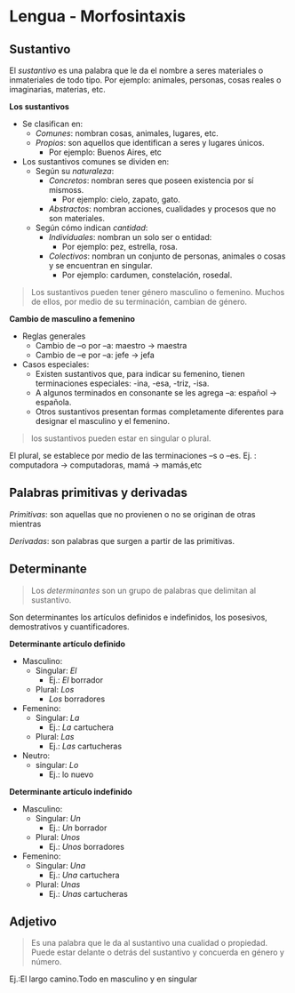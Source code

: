 # Lengua - Morfosintaxis

## Sustantivo

El *sustantivo* es una palabra que le da el nombre a seres materiales o inmateriales de todo tipo.
Por ejemplo: animales, personas, cosas reales o imaginarias, materias, etc.

**Los sustantivos**
- Se clasifican en:
  - *Comunes*: nombran cosas, animales, lugares, etc.
  - *Propios*: son aquellos que identifican a seres y lugares únicos.
     - Por ejemplo: Buenos Aires, etc
- Los sustantivos comunes se dividen en:
  - Según su _naturaleza_:
    - *Concretos*: nombran seres que poseen existencia por sí mismoss.
      - Por ejemplo: cielo, zapato, gato.
    - *Abstractos*: nombran acciones, cualidades y procesos que no son materiales.
  - Según cómo indican _cantidad_:
    - *Individuales*: nombran un solo ser o entidad: 
      - Por ejemplo: pez, estrella, rosa.
     - *Colectivos*: nombran un conjunto de personas, animales o cosas y se encuentran en singular. 
       - Por ejemplo: cardumen, constelación, rosedal.

> Los sustantivos pueden tener género masculino o femenino.
> Muchos de ellos, por medio de su terminación, cambian de género. 

**Cambio de masculino a femenino**
- Reglas generales
  - Cambio de –o por –a: maestro -> maestra
  - Cambio de –e por –a: jefe -> jefa
- Casos especiales:
  - Existen sustantivos que, para indicar su femenino, tienen terminaciones especiales: -ina, -esa, -triz, -isa.
  - A algunos terminados en consonante se les agrega –a: español -> española.
  - Otros sustantivos presentan formas completamente diferentes para designar el masculino y el femenino.

> los sustantivos pueden estar en singular o plural.

El plural, se establece por medio de las terminaciones –s o –es.
Ej. : computadora -> computadoras, mamá -> mamás,etc

## Palabras primitivas y derivadas

*Primitivas*: son aquellas que no provienen o no se originan de otras
mientras 

*Derivadas*: son palabras que surgen a partir de las primitivas.

## Determinante

> Los *determinantes* son un grupo de palabras que delimitan al sustantivo.

Son determinantes los artículos definidos e indefinidos, los posesivos, demostrativos y cuantificadores.

**Determinante artículo definido**

- Masculino: 
  - Singular: _El_
    - Ej.: _El_ borrador
  - Plural: _Los_
    - _Los_ borradores
- Femenino:
  - Singular: _La_
    - Ej.: _La_ cartuchera
  - Plural: _Las_
     - Ej.: _Las_ cartucheras
 - Neutro:
    - singular: _Lo_
      - Ej.: lo nuevo

**Determinante artículo indefinido**
  - Masculino: 
     - Singular: _Un_
       - Ej.: _Un_ borrador
     - Plural: _Unos_
       - Ej.: _Unos_ borradores
  - Femenino:
     - Singular: _Una_
        - Ej.: _Una_ cartuchera
     - Plural: _Unas_
        - Ej.: _Unas_ cartucheras

## Adjetivo

> Es una palabra que le da al sustantivo una cualidad o propiedad. Puede estar delante o detrás del sustantivo y concuerda en género y número.

Ej.:El largo camino.Todo en masculino y en singular
